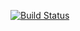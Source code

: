 [![Build Status](https://travis-ci.com/github/EvillNooB/flaskdocs.png)](https://travis-ci.com/github/EvillNooB/flaskdocs)
